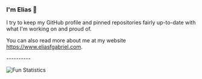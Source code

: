 ### I'm Elias 🌱

I try to keep my GitHub profile and pinned repositories fairly up-to-date with what I'm working on and proud of.

You can also read more about me at my website <https://www.eliasfgabriel.com>.

\----------

![Fun Statistics](https://github-readme-stats.vercel.app/api?username=thearchitector&show_icons=true&count_private=true&include_all_commits=true&custom_title=Fun%20Statistics)
